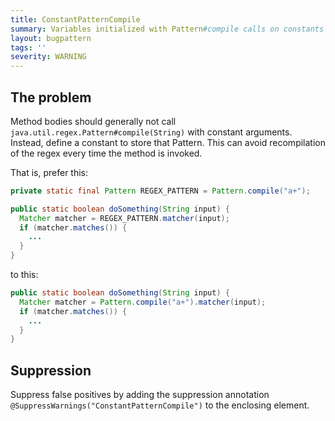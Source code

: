 ```yaml
---
title: ConstantPatternCompile
summary: Variables initialized with Pattern#compile calls on constants can be constants
layout: bugpattern
tags: ''
severity: WARNING
---
```


<!--
*** AUTO-GENERATED, DO NOT MODIFY ***
To make changes, edit the @BugPattern annotation or the explanation in docs/bugpattern.
-->


## The problem
Method bodies should generally not call
`java.util.regex.Pattern#compile(String)` with constant arguments. Instead,
define a constant to store that Pattern. This can avoid recompilation of the
regex every time the method is invoked.

That is, prefer this:

```java
private static final Pattern REGEX_PATTERN = Pattern.compile("a+");

public static boolean doSomething(String input) {
  Matcher matcher = REGEX_PATTERN.matcher(input);
  if (matcher.matches()) {
    ...
  }
}
```

to this:

```java
public static boolean doSomething(String input) {
  Matcher matcher = Pattern.compile("a+").matcher(input);
  if (matcher.matches()) {
    ...
  }
}
```

## Suppression
Suppress false positives by adding the suppression annotation `@SuppressWarnings("ConstantPatternCompile")` to the enclosing element.
